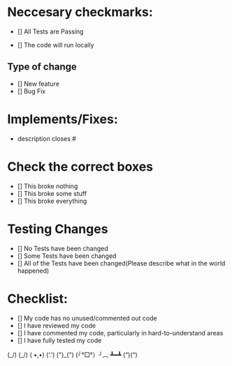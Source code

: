 # Neccesary checkmarks:
- [] All Tests are Passing

- [] The code will run locally

## Type of change
- [] New feature 
- [] Bug Fix

# Implements/Fixes:
* description
closes #

# Check the correct boxes

- [] This broke nothing
- [] This broke some stuff
- [] This broke everything

# Testing Changes
- [] No Tests have been changed
- [] Some Tests have been changed
- [] All of the Tests have been changed(Please describe what in the world happened)

# Checklist:

- [] My code has no unused/commented out code
- [] I have reviewed my code
- [] I have commented my code, particularly in hard-to-understand areas
- [] I have fully tested my code

(\_/)                               (\_/)
( •,•)                              (‘.’)
(")_(")      (╯°□°）╯︵ ┻━┻        (“)(“)